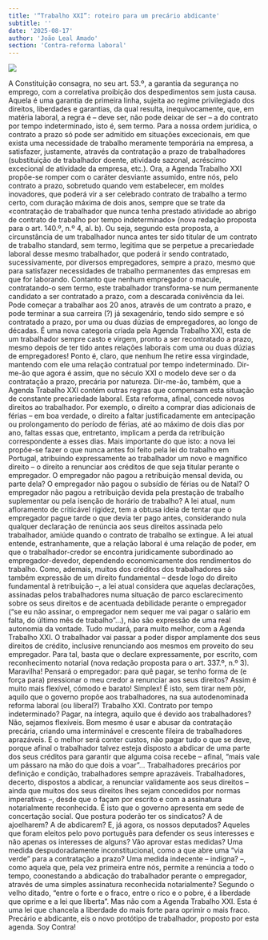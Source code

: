 ```yaml
---
title: '“Trabalho XXI”: roteiro para um precário abdicante'
subtitle: ''
date: '2025-08-17'
author: 'João Leal Amado'
section: 'Contra-reforma laboral'
---
```


![](/images/37.jpeg)

A Constituição consagra, no seu art. 53.º, a garantia da segurança no emprego, com a correlativa proibição dos despedimentos sem justa causa. Aquela é uma garantia de primeira linha, sujeita ao regime privilegiado dos direitos, liberdades e garantias, da qual resulta, inequivocamente, que, em matéria laboral, a regra é – deve ser, não pode deixar de ser – a do contrato por tempo indeterminado, isto é, sem termo. Para a nossa ordem jurídica, o contrato a prazo só pode ser admitido em situações excecionais, em que exista uma necessidade de trabalho meramente temporária na empresa, a satisfazer, justamente, através da contratação a prazo de trabalhadores (substituição de trabalhador doente, atividade sazonal, acréscimo excecional de atividade da empresa, etc.). 
Ora, a Agenda Trabalho XXI propõe-se romper com o caráter desviante assumido, entre nós, pelo contrato a prazo, sobretudo quando vem estabelecer, em moldes inovadores, que poderá vir a ser celebrado contrato de trabalho a termo certo, com duração máxima de dois anos, sempre que se trate da «contratação de trabalhador que nunca tenha prestado atividade ao abrigo de contrato de trabalho por tempo indeterminado» (nova redação proposta para o art. 140.º, n.º 4, al. b). Ou seja, segundo esta proposta, a circunstância de um trabalhador nunca antes ter sido titular de um contrato de trabalho standard, sem termo, legitima que se perpetue a precariedade laboral desse mesmo trabalhador, que poderá ir sendo contratado, sucessivamente, por diversos empregadores, sempre a prazo, mesmo que para satisfazer necessidades de trabalho permanentes das empresas em que for laborando. Contanto que nenhum empregador o macule, contratando-o sem termo, este trabalhador transforma-se num permanente candidato a ser contratado a prazo, com a descarada conivência da lei. Pode começar a trabalhar aos 20 anos, através de um contrato a prazo, e pode terminar a sua carreira (?) já sexagenário, tendo sido sempre e só contratado a prazo, por uma ou duas dúzias de empregadores, ao longo de décadas. É uma nova categoria criada pela Agenda Trabalho XXI, esta de um trabalhador sempre casto e virgem, pronto a ser recontratado a prazo, mesmo depois de ter tido antes relações laborais com uma ou duas dúzias de empregadores! Ponto é, claro, que nenhum lhe retire essa virgindade, mantendo com ele uma relação contratual por tempo indeterminado.
Dir-me-ão que agora é assim, que no século XXI o modelo deve ser o da contratação a prazo, precária por natureza. Dir-me-ão, também, que a Agenda Trabalho XXI contém outras regras que compensam esta situação de constante precariedade laboral. Esta reforma, afinal, concede novos direitos ao trabalhador. Por exemplo, o direito a comprar dias adicionais de férias – em boa verdade, o direito a faltar justificadamente em antecipação ou prolongamento do período de férias, até ao máximo de dois dias por ano, faltas essas que, entretanto, implicam a perda da retribuição correspondente a esses dias. Mais importante do que isto: a nova lei propõe-se fazer o que nunca antes foi feito pela lei do trabalho em Portugal, atribuindo expressamente ao trabalhador um novo e magnífico direito – o direito a renunciar aos créditos de que seja titular perante o empregador.
O empregador não pagou a retribuição mensal devida, ou parte dela? O empregador não pagou o subsídio de férias ou de Natal? O empregador não pagou a retribuição devida pela prestação de trabalho suplementar ou pela isenção de horário de trabalho? A lei atual, num afloramento de criticável rigidez, tem a obtusa ideia de tentar que o empregador pague tarde o que devia ter pago antes, considerando nula qualquer declaração de renúncia aos seus direitos assinada pelo trabalhador, amiúde quando o contrato de trabalho se extingue. A lei atual entende, estranhamente, que a relação laboral é uma relação de poder, em que o trabalhador-credor se encontra juridicamente subordinado ao empregador-devedor, dependendo economicamente dos rendimentos do trabalho. Como, ademais, muitos dos créditos dos trabalhadores são também expressão de um direito fundamental – desde logo do direito fundamental à retribuição –, a lei atual considera que aquelas declarações, assinadas pelos trabalhadores numa situação de parco esclarecimento sobre os seus direitos e de acentuada debilidade perante o empregador (“se eu não assinar, o empregador nem sequer me vai pagar o salário em falta, do último mês de trabalho”…), não são expressão de uma real autonomia da vontade.
Tudo mudará, para muito melhor, com a Agenda Trabalho XXI. O trabalhador vai passar a poder dispor amplamente dos seus direitos de crédito, inclusive renunciando aos mesmos em proveito do seu empregador. Para tal, basta que o declare expressamente, por escrito, com reconhecimento notarial (nova redação proposta para o art. 337.º, n.º 3). Maravilha! Pensará o empregador: para quê pagar, se tenho forma de (e força para) pressionar o meu credor a renunciar aos seus direitos? Assim é muito mais flexível, cómodo e barato! Simplex!
É isto, sem tirar nem pôr, aquilo que o governo propõe aos trabalhadores, na sua autodenominada reforma laboral (ou liberal?) Trabalho XXI. Contrato por tempo indeterminado? Pagar, na íntegra, aquilo que é devido aos trabalhadores? Não, sejamos flexíveis. Bom mesmo é usar e abusar da contratação precária, criando uma interminável e crescente fileira de trabalhadores aprazáveis. E o melhor será conter custos, não pagar tudo o que se deve, porque afinal o trabalhador talvez esteja disposto a abdicar de uma parte dos seus créditos para garantir que alguma coisa recebe – afinal, “mais vale um pássaro na mão do que dois a voar”…
Trabalhadores precários por definição e condição, trabalhadores sempre aprazáveis. Trabalhadores, decerto, dispostos a abdicar, a renunciar validamente aos seus direitos – ainda que muitos dos seus direitos lhes sejam concedidos por normas imperativas –, desde que o façam por escrito e com a assinatura notarialmente reconhecida. É isto que o governo apresenta em sede de concertação social. Que postura poderão ter os sindicatos? A de ajoelharem? A de abdicarem? E, já agora, os nossos deputados? Aqueles que foram eleitos pelo povo português para defender os seus interesses e não apenas os interesses de alguns? Vão aprovar estas medidas? Uma medida despudoradamente inconstitucional, como a que abre uma “via verde” para a contratação a prazo? Uma medida indecente – indigna? –, como aquela que, pela vez primeira entre nós, permite a renúncia a todo o tempo, coonestando a abdicação do trabalhador perante o empregador, através de uma simples assinatura reconhecida notarialmente?
Segundo o velho ditado, “entre o forte e o fraco, entre o rico e o pobre, é a liberdade que oprime e a lei que liberta”. Mas não com a Agenda Trabalho XXI. Esta é uma lei que chancela a liberdade do mais forte para oprimir o mais fraco. Precário e abdicante, eis o novo protótipo de trabalhador, proposto por esta agenda. Soy Contra!

